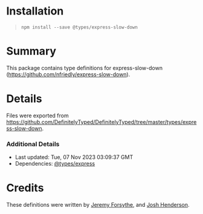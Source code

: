 # Installation
> `npm install --save @types/express-slow-down`

# Summary
This package contains type definitions for express-slow-down (https://github.com/nfriedly/express-slow-down).

# Details
Files were exported from https://github.com/DefinitelyTyped/DefinitelyTyped/tree/master/types/express-slow-down.

### Additional Details
 * Last updated: Tue, 07 Nov 2023 03:09:37 GMT
 * Dependencies: [@types/express](https://npmjs.com/package/@types/express)

# Credits
These definitions were written by [Jeremy Forsythe](https://github.com/jdforsythe), and [Josh Henderson](https://github.com/joshhendo).
